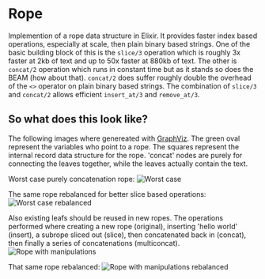 # Rope

Implemention of a rope data structure in Elixir. It provides faster index based operations, especially at scale, 
then plain binary based strings. One of the basic building block of this is the `slice/3` operation which is roughly 3x 
faster at 2kb of text and up to 50x faster at 880kb of text. The other is `concat/2` operation which runs in constant time
but as it stands so does the BEAM (how about that). `concat/2` does suffer roughly double the overhead of the `<>` operator
on plain binary based strings. The combination of `slice/3` and `concat/2` allows efficient `insert_at/3` and `remove_at/3`.


## So what does this look like?
The following images where genereated with [GraphViz](http://graphviz.org). The green oval represent the variables who point
to a rope. The squares represent the internal record data structure for the rope. 'concat' nodes are purely for connecting
the leaves together, while the leaves actually contain the text.


Worst case purely concatenation rope:
![Worst case](https://raw.github.com/copenhas/ropex/master/graphs/bulldozer.dot.png "worst case")


The same rope rebalanced for better slice based operations:
![Worst case rebalanced](https://raw.github.com/copenhas/ropex/master/graphs/bulldozerrebalanced.dot.png "worst case rebalanced")


Also existing leafs should be reused in new ropes. The operations performed where creating a new rope (original), 
inserting 'hello world' (insert), a subrope sliced out (slice), then concatenated back in (concat), then finally
a series of concatenations (multiconcat).
![Rope with manipulations](https://raw.github.com/copenhas/ropex/master/graphs/manipulations.dot.png "Rope with manipulation")


That same rope rebalanced:
![Rope with manipulations rebalanced](https://raw.github.com/copenhas/ropex/master/graphs/manipulationsbalanced.dot.png "Rope with manipulation rebalanced")
